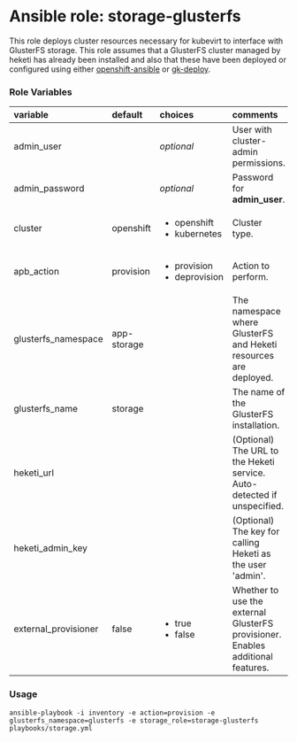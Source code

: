 # Ansible role: storage-glusterfs

This role deploys cluster resources necessary for kubevirt to interface with
GlusterFS storage.  This role assumes that a GlusterFS cluster managed by heketi
has already been installed and also that these have been deployed or configured
using either [openshift-ansible](https://github.com/openshift/openshift-ansible)
or [gk-deploy](https://github.com/gluster/gluster-kubernetes/).

### Role Variables
| variable       | default           |choices           | comments  |
|:-------------|:-------------|:----------|:----------|
|admin_user |   | _optional_ |User with cluster-admin permissions.|
|admin_password| |_optional_|Password for **admin_user**.|
|cluster |openshift |<ul><li>openshift</li><li>kubernetes</li></ul>|Cluster type.| 
|apb_action |provision| <ul><li>provision</li><li>deprovision</li></ul>|Action to perform.|
| glusterfs_namespace | app-storage | | The namespace where GlusterFS and Heketi resources are deployed. |
| glusterfs_name | storage | | The name of the GlusterFS installation. |
| heketi_url | | | (Optional) The URL to the Heketi service. Auto-detected if unspecified. |
| heketi_admin_key | | | (Optional) The key for calling Heketi as the user 'admin'. |
| external_provisioner | false | <ul><li>true</li><li>false</li></ul> | Whether to use the external GlusterFS provisioner. Enables additional features. |

### Usage

```
ansible-playbook -i inventory -e action=provision -e glusterfs_namespace=glusterfs -e storage_role=storage-glusterfs playbooks/storage.yml
```